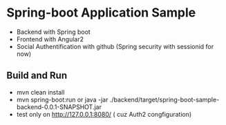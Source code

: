 # Spring-boot Application Sample

+ Backend with Spring boot
+ Frontend with Angular2 
+ Social Authentification with github (Spring security with sessionid for now)

## Build and Run

+ mvn clean install
+ mvn spring-boot:run or java -jar ./backend/target/spring-boot-sample-backend-0.0.1-SNAPSHOT.jar
+ test only on http://127.0.0.1:8080/  ( cuz Auth2 congfiguration)

